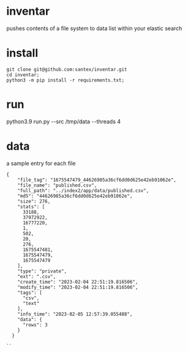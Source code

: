# inventar
pushes contents of a file system to data list within your elastic search

# install

```
git clone git@github.com:santex/inventar.git
cd inventar;
python3 -m pip install -r requirements.txt;
```

# run

python3.9 run.py --src /tmp/data  --threads 4



# data

a sample entry for each file 

```
{
    "file_tag": "1675547479_44626985a36cf6dd0d625e42eb91062e",
    "file_name": "published.csv",
    "full_path": "../index2/app/data/published.csv",
    "md5": "44626985a36cf6dd0d625e42eb91062e",
    "size": 276,
    "stats": [
      33188,
      37972922,
      16777220,
      1,
      502,
      20,
      276,
      1675547481,
      1675547479,
      1675547479
    ],
    "type": "private",
    "ext": ".csv",
    "create_time": "2023-02-04 22:51:19.816506",
    "modify_time": "2023-02-04 22:51:19.816506",
    "tags": [
      "csv",
      "text"
    ],
    "info_time": "2023-02-05 12:57:39.055488",
    "data": {
      "rows": 3
    }
  }

``
